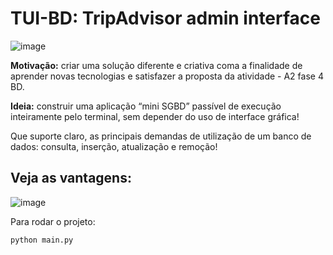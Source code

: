 # TUI-BD: TripAdvisor admin interface
![image](https://github.com/user-attachments/assets/728e5cfa-7350-4a55-8f91-997181576feb)

**Motivação:** criar uma solução diferente e criativa coma a finalidade
de aprender novas tecnologias e satisfazer a proposta da atividade -
A2 fase 4 BD.

**Ideia:** construir uma aplicação “mini SGBD”
passível de execução inteiramente pelo terminal,
sem depender do uso de interface gráfica!

Que suporte claro, as principais demandas de
utilização de um banco de dados: consulta,
inserção, atualização e remoção!

## Veja as vantagens:
![image](https://github.com/user-attachments/assets/11c2e870-05d4-4eba-8a68-b543e8edc01d)

Para rodar o projeto:
```
python main.py
```
